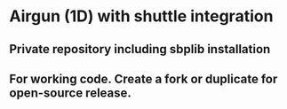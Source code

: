 # Airgun (1D) with shuttle integration
## Private repository including sbplib installation
## For working code. Create a fork or duplicate for open-source release.